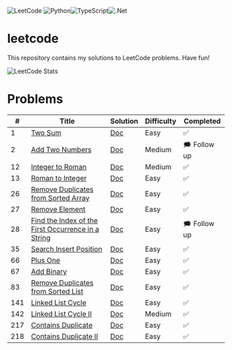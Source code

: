 ![LeetCode](https://img.shields.io/badge/LeetCode-000000?style=for-the-badge&logo=LeetCode&logoColor=#d16c06) ![Python](https://img.shields.io/badge/python-3670A0?style=for-the-badge&logo=python&logoColor=ffdd54)![TypeScript](https://img.shields.io/badge/typescript-%23007ACC.svg?style=for-the-badge&logo=typescript&logoColor=white)![.Net](https://img.shields.io/badge/.NET-5C2D91?style=for-the-badge&logo=.net&logoColor=white)
# leetcode 
This repository contains my solutions to LeetCode problems.
Have fun!

![LeetCode Stats](https://leetcard.jacoblin.cool/Vardyng?theme=dark&font=B612%20Mono)

# Problems

| # | Title | Solution | Difficulty | Completed
|---| ----- | -------- | ---------- | --------- |
|1|[Two Sum](https://leetcode.com/problems/two-sum/)| [Doc](1.%20Two%20Sum/README.md)|Easy| ✅ |
|2| [Add Two Numbers](https://leetcode.com/problems/add-two-numbers/) | [Doc](2.%20Add%20Two%20Numbers/README.md) | Medium | 🗯️ Follow up |
|12 | [Integer to Roman](https://leetcode.com/problems/integer-to-roman/) | [Doc](12.%20Integer%20to%20Roman/README.md) | Medium | ✅ |
|13 | [Roman to Integer](https://leetcode.com/problems/roman-to-integer/) | [Doc](13.%20Roman%20to%20Integer/README.md) | Easy | ✅ |
|26 | [Remove Duplicates from Sorted Array](https://leetcode.com/problems/remove-duplicates-from-sorted-array/) | [Doc](26.%20Remove%20Duplicates%20from%20Sorted%20Array/README.md) | Easy | ✅ |
|27 | [Remove Element](https://leetcode.com/problems/remove-element/) | [Doc](27.%20Remove%20Element/README.md) | Easy | ✅ |
|28 | [Find the Index of the First Occurrence in a String](https://leetcode.com/problems/find-the-index-of-the-first-occurrence-in-a-string/) | [Doc](28.%20Find%20the%20Index%20of%20the%20First%20Occurrence%20in%20a%20String/README.md) | Easy | 🗯️ Follow up |
|35 | [Search Insert Position](https://leetcode.com/problems/search-insert-position/) | [Doc](35.%20Search%20Insert%20Position/README.md) | Easy | ✅ |
|66 | [Plus One](https://leetcode.com/problems/plus-one/) | [Doc](66.%20Plus%20One/README.md) | Easy | ✅ |
|67 | [Add Binary](https://leetcode.com/problems/add-binary/) | [Doc](67.%20Add%20Binary/README.md) | Easy | ✅ |
|83 | [Remove Duplicates from Sorted List](https://leetcode.com/problems/remove-duplicates-from-sorted-list/) | [Doc](83.%20Remove%20Duplicates%20from%20Sorted%20List/README.md) | Easy | ✅ |
|141 | [Linked List Cycle](https://leetcode.com/problems/linked-list-cycle/) | [Doc](141.%20Linked%20List%20Cycle/README.md) | Easy | ✅ |
|142 | [Linked List Cycle II](https://leetcode.com/problems/linked-list-cycle-ii/) | [Doc](142.%20Linked%20List%20Cycle%20II/README.md) | Medium | ✅ |
|217 | [Contains Duplicate](https://leetcode.com/problems/contains-duplicate/) | [Doc](217.%20Contains%20Duplicate/README.md) | Easy | ✅ |
|218 | [Contains Duplicate II](https://leetcode.com/problems/contains-duplicate-ii/) | [Doc](218.%20Contains%20Duplicate%20II/README.md) | Easy | ✅ |
